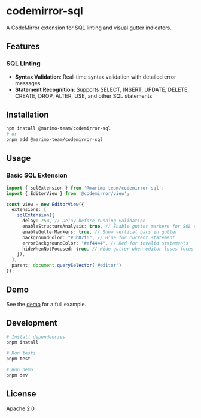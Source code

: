 # codemirror-sql

A CodeMirror extension for SQL linting and visual gutter indicators.

## Features

### SQL Linting

- **Syntax Validation**: Real-time syntax validation with detailed error messages
- **Statement Recognition**: Supports SELECT, INSERT, UPDATE, DELETE, CREATE, DROP, ALTER, USE, and other SQL statements

## Installation

```bash
npm install @marimo-team/codemirror-sql
# or
pnpm add @marimo-team/codemirror-sql
```

## Usage

### Basic SQL Extension

```ts
import { sqlExtension } from '@marimo-team/codemirror-sql';
import { EditorView } from '@codemirror/view';

const view = new EditorView({
  extensions: [
    sqlExtension({
      delay: 250, // Delay before running validation
      enableStructureAnalysis: true, // Enable gutter markers for SQL expressions
      enableGutterMarkers: true, // Show vertical bars in gutter
      backgroundColor: "#3b82f6", // Blue for current statement
      errorBackgroundColor: "#ef4444", // Red for invalid statements
      hideWhenNotFocused: true, // Hide gutter when editor loses focus
    }),
  ],
  parent: document.querySelector('#editor')
});
```

## Demo

See the [demo](https://marimo-team.github.io/codemirror-sql/) for a full example.

## Development

```bash
# Install dependencies
pnpm install

# Run tests
pnpm test

# Run demo
pnpm dev
```

## License

Apache 2.0

